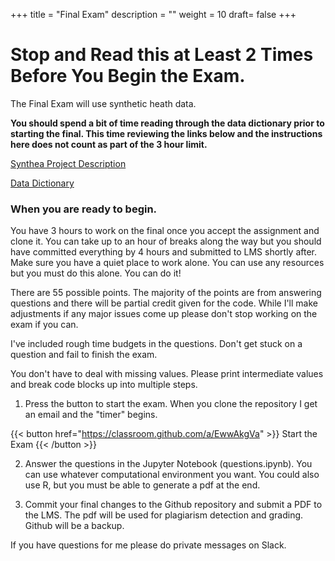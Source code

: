 +++
title = "Final Exam"
description = ""
weight = 10
draft= false
+++

# Stop and Read this at Least 2 Times Before You Begin the Exam.

The Final Exam will use synthetic heath data.

**You should spend a bit of time reading through the data dictionary prior to starting the final.  This time reviewing the links below and the instructions here does not count as part of the 3 hour limit.**

[Synthea Project Description](https://synthetichealth.github.io/synthea/)

[Data Dictionary](https://github.com/synthetichealth/synthea/wiki/CSV-File-Data-Dictionary)

### When you are ready to begin.
You have 3 hours to work on the final once you accept the assignment and clone it. You can take up to an hour of breaks along the way but you should have committed everything by 4 hours and submitted to LMS shortly after.  Make sure you have a quiet place to work alone. You can use any resources but you must do this alone. You can do it!

There are 55 possible points. The majority of the points are from answering questions and there will be partial credit given for the code. While I'll make adjustments if any major issues come up please don't stop working on the exam if you can.

I've included rough time budgets in the questions. Don't get stuck on a question and fail to finish the exam.

You don't have to deal with missing values. Please print intermediate values and break code blocks up into multiple steps. 

1. Press the button to start the exam. When you clone the repository I get an email and the "timer" begins.

{{< button href="https://classroom.github.com/a/EwwAkgVa" >}} Start the Exam {{< /button >}}

2. Answer the questions in the Jupyter Notebook (questions.ipynb). You can use whatever computational environment you want.  You could also use R, but you must be able to generate a pdf at the end.

3. Commit your final changes to the Github repository and submit a PDF to the LMS. The pdf will be used for plagiarism detection and grading.  Github will be a backup.

If you have questions for me please do private messages on Slack.
